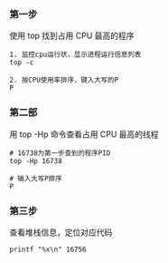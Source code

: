 ### 第一步
使用 top 找到占用 CPU 最高的程序

``` shell
1. 监控cpu运行状，显示进程运行信息列表
top -c

2. 按CPU使用率排序，键入大写的P
P
```

### 第二部
用 top -Hp 命令查看占用 CPU 最高的线程

```shell
# 16738为第一步查到的程序PID
top -Hp 16738

# 输入大写P排序
P
```

### 第三步
查看堆栈信息，定位对应代码

```shell
printf "%x\n" 16756

```
